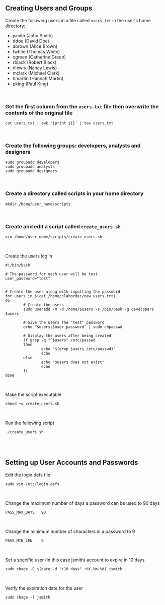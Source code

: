 ## Creating Users and Groups

Create the following users in a file called `users.txt` in the user's home directory:
- jsmith (John Smith)
- ddoe (David Doe)
- abrown (Alice Brown)
- twhite (Thomas White)
- cgreen (Catherine Green)
- rblack (Robert Black)
- nlewis (Nancy Lewis)
- mclark (Michael Clark)
- hmartin (Hannah Martin)
- pking (Paul King)

<br>

### Get the first column from the `users.txt` file then overwrite the contents of the original file
```
cat users.txt | awk '{print $1}' | tee users.txt
```

<br>

### Create the following groups: developers, analysts and designers
```
sudo groupadd developers
sudo groupadd analysts
sudo groupadd designers
```

<br>

### Create a directory called scripts in your home directory
```
mkdir /home/user_name/scripts
```

<br>

### Create and edit a script called `create_users.sh`
```
vim /home/user_name/scripts/create_users.sh
```

<br>

Create the users log in
```
#!/bin/bash

# The password for each user will be test
user_password="test"


# Create the user along with inputting the password
for users in $(cat /home/clabordec/new_users.txt)
do
        # Create the users
        sudo useradd -m -d /home/$users -s /bin/bash -g developers $users

        # Give the users the "test" password
        echo "$users:$user_password" | sudo chpasswd

        # Display the users after being created
        if grep -q "^$users" /etc/passwd
        then
                echo "$(grep $users /etc/passwd)"
                echo
        else
                echo "$users does not exist"
                echo
        fi
done
```

<br>

Make the script executable
```
chmod +x create_users.sh
```

<br>

Run the following script
```
./create_users.sh
```

<br>
<br>

## Setting up User Accounts and Passwords

Edit the login.defs file
```
sudo vim /etc/login.defs
```

<br>

Change the maximum number of days a password can be used to 90 days
```
PASS_MAX_DAYS   90
```

<br>

Change the minimum number of characters in a password to 9
```
PASS_MIN_LEN    9
```

<br>

Set a specific user (in this case jsmith) account to expire in 10 days
```
sudo chage -E $(date -d "+10 days" +%Y-%m-%d) jsmith
```

<br>

Verify the expiration date for the user
```
sudo chage -l jsmith
```
